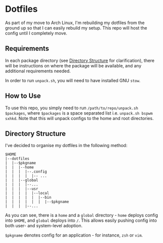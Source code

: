 # Dotfiles

As part of my move to Arch Linux, I'm rebuilding my dotfiles from the ground up so that I can easily rebuild my setup. This repo will host the config until I completely move.

## Requirements

In each package directory (see [Directory Structure](#directory-structure) for clarification), there will be instructions on where the package will be available, and any additional requirements needed.

In order to run `unpack.sh`, you will need to have installed GNU `stow`.

## How to Use

To use this repo, you simply need to run `/path/to/repo/unpack.sh $packages`, where `$packages` is a space separated list i.e. `unpack.sh bspwm sxhkd`. Note that this will unpack configs to the home and root directories.

## Directory Structure ##

I've decided to organise my dotfiles in the following method:

```
$HOME
|--dotfiles
|  |--$pkgname
|  |  |--home
|  |  |  |--.config
|  |  |  |  |-- ...
|  |  |--global
|  |  |  |--...
|  |  |  |--usr
|  |  |  |  |--local
|  |  |  |  |  |--bin
|  |  |  |  |  |  |--$pkgname
|  |  |  |--...
```

As you can see, there is a `home` and a `global` directory - `home` deploys config into `$HOME`, and `global` deploys into `/`. This allows easily pushing config into both user- and system-level adoption.

`$pkgname` denotes config for an application - for instance, `zsh` or `vim`.
